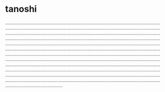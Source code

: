 # tanoshi

..............................................................................................................................................................................................................................................................................................................................................................................................................................................................................................................................................................................................................................................................................................................................................................................................................................................................................................................................................................................................................................................................................................................................................................................................................................................................................................................................................................................................................................................................................................................................................................................................